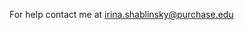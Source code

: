For help contact me  at <a href="mailto:irina.shablinsky@purchase.edu">irina.shablinsky@purchase.edu</a>
